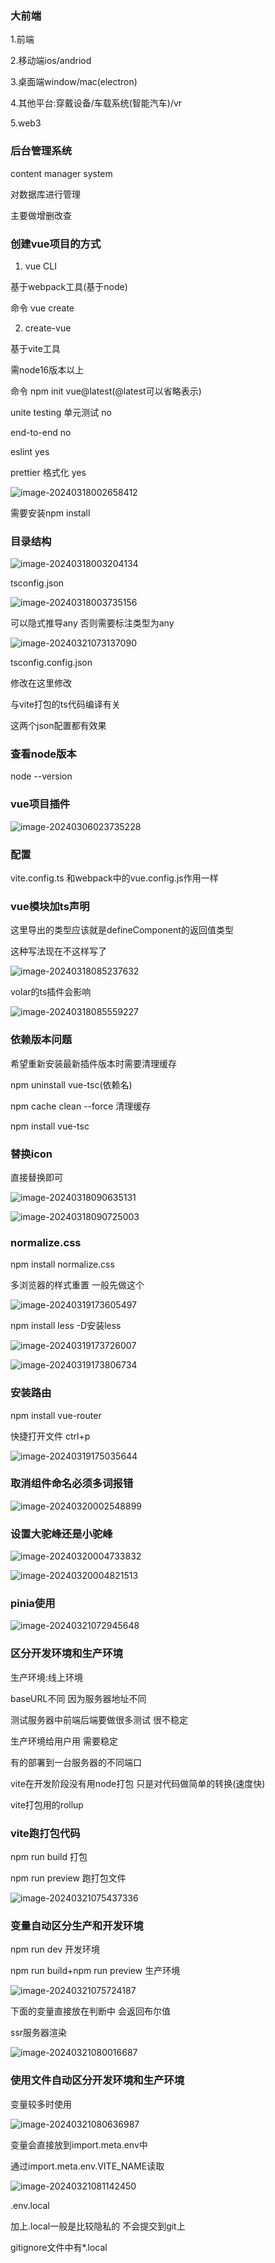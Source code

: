 ### 大前端

1.前端

2.移动端ios/andriod

3.桌面端window/mac(electron)

4.其他平台:穿戴设备/车载系统(智能汽车)/vr

5.web3

### 后台管理系统

content manager system

对数据库进行管理

主要做增删改查

### 创建vue项目的方式

1. vue CLI

基于webpack工具(基于node)

命令 vue create

2. create-vue

基于vite工具

需node16版本以上

命令 npm init vue@latest(@latest可以省略表示)

unite testing 单元测试 no

end-to-end no

eslint yes

prettier 格式化 yes

![image-20240318002658412](img/image-20240318002658412.png)

需要安装npm install

### 目录结构

![image-20240318003204134](img/image-20240318003204134.png)

tsconfig.json

![image-20240318003735156](img/image-20240318003735156.png)

可以隐式推导any 否则需要标注类型为any

![image-20240321073137090](img/image-20240321073137090.png)

tsconfig.config.json

修改在这里修改

与vite打包的ts代码编译有关

这两个json配置都有效果

### 查看node版本

node --version

### vue项目插件

![image-20240306023735228](img/image-20240306023735228.png)

### 配置

vite.config.ts 和webpack中的vue.config.js作用一样



### vue模块加ts声明

这里导出的类型应该就是defineComponent的返回值类型

这种写法现在不这样写了

![image-20240318085237632](img/image-20240318085237632.png)

volar的ts插件会影响

![image-20240318085559227](img/image-20240318085559227.png)

### 依赖版本问题

希望重新安装最新插件版本时需要清理缓存

npm uninstall vue-tsc(依赖名)

npm cache clean --force 清理缓存

npm install vue-tsc

### 替换icon

直接替换即可

![image-20240318090635131](img/image-20240318090635131.png)

![image-20240318090725003](img/image-20240318090725003.png)

### normalize.css

npm install normalize.css

多浏览器的样式重置 一般先做这个

![image-20240319173605497](img/image-20240319173605497.png)

npm install less -D安装less

![image-20240319173726007](img/image-20240319173726007.png)

![image-20240319173806734](img/image-20240319173806734.png)

### 安装路由

npm install vue-router

快捷打开文件 ctrl+p

![image-20240319175035644](img/image-20240319175035644.png)

### 取消组件命名必须多词报错

![image-20240320002548899](img/image-20240320002548899.png)

### 设置大驼峰还是小驼峰

![image-20240320004733832](img/image-20240320004733832.png)

![image-20240320004821513](img/image-20240320004821513.png)

### pinia使用

![image-20240321072945648](img/image-20240321072945648.png)

### 区分开发环境和生产环境

生产环境:线上环境

baseURL不同 因为服务器地址不同

测试服务器中前端后端要做很多测试  很不稳定

生产环境给用户用 需要稳定

有的部署到一台服务器的不同端口

vite在开发阶段没有用node打包 只是对代码做简单的转换(速度快)

vite打包用的rollup

### vite跑打包代码

npm run build 打包

npm run preview 跑打包文件

![image-20240321075437336](img/image-20240321075437336.png)

### 变量自动区分生产和开发环境

npm run dev 开发环境

npm run build+npm run preview 生产环境

![image-20240321075724187](img/image-20240321075724187.png)

下面的变量直接放在判断中 会返回布尔值

ssr服务器渲染

![image-20240321080016687](img/image-20240321080016687.png)

### 使用文件自动区分开发环境和生产环境

变量较多时使用

![image-20240321080636987](img/image-20240321080636987.png)

变量会直接放到import.meta.env中

通过import.meta.env.VITE_NAME读取

![image-20240321081142450](img/image-20240321081142450.png)



.env.local

加上.local一般是比较隐私的 不会提交到git上

gitignore文件中有*.local